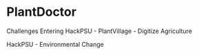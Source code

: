 # PlantDoctor
Challenges Entering
HackPSU - PlantVillage - Digitize Agriculture

HackPSU - Environmental Change 
